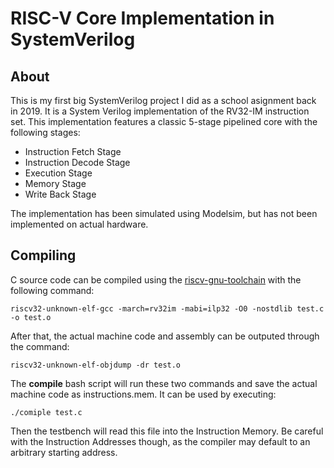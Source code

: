 # RISC-V Core Implementation in SystemVerilog
## About
This is my first big SystemVerilog project I did as a school asignment back in 2019. It is a System Verilog implementation of the RV32-IM instruction set.
This implementation features a classic 5-stage pipelined core with the following stages:
- Instruction Fetch Stage
- Instruction Decode Stage
- Execution Stage
- Memory Stage
- Write Back Stage

The implementation has been simulated using Modelsim, but has not been implemented on actual hardware.

## Compiling
C source code can be compiled using the [riscv-gnu-toolchain](https://github.com/riscv-collab/riscv-gnu-toolchain) with the following command:

`riscv32-unknown-elf-gcc -march=rv32im -mabi=ilp32 -O0 -nostdlib test.c -o test.o`

After that, the actual machine code and assembly can be outputed through the command:

`riscv32-unknown-elf-objdump -dr test.o`


The **compile** bash script will run these two commands and save the actual machine code as instructions.mem. It can be used by executing:

`./comiple test.c`

Then the testbench will read this file into the Instruction Memory. Be careful with the Instruction Addresses though, as the compiler may default to an arbitrary starting address.
